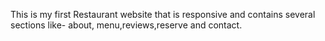 This is my first Restaurant website that is responsive and contains several sections like- about, menu,reviews,reserve and contact.
